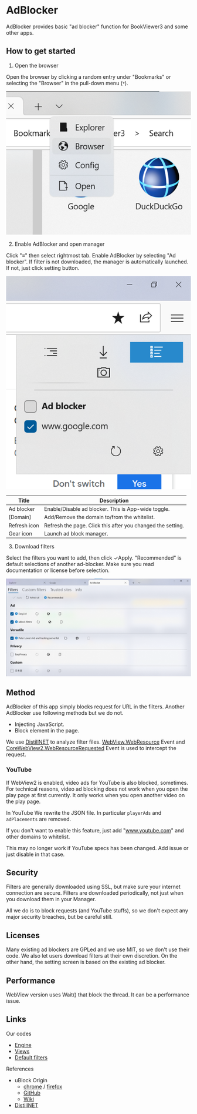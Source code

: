 # AdBlocker
AdBlocker provides basic "ad blocker" function for BookViewer3 and some other apps.

## How to get started
1. Open the browser

Open the browser by clicking a random entry under "Bookmarks" or selecting the "Browser" in the pull-down menu (˅).

![How to open the browser.](img/OpenBrowser.png "Pull-down menu is opened. Browser is in the entries.")

2. Enable AdBlocker and open manager

Click "≡" then select rightmost tab. Enable AdBlocker by selecting "Ad blocker". If filter is not downloaded, the manager is automatically launched. If not, just click setting button.

![Drawer](img/BrowserDrawer.png "Web browser with drawer opened. Extensions tab is selected.")

| Title | Description |
| -- | -- |
| Ad blocker | Enable/Disable ad blocker. This is App-wide toggle. |
| [Domain] | Add/Remove the domain to/from the whitelist. |
| Refresh icon | Refresh the page. Click this after you changed the setting. |
| Gear icon | Launch ad block manager. |

3. Download filters

Select the filters you want to add, then click ✓Apply.
"Recommended" is default selections of another ad-blocker.
Make sure you read documentation or license before selection.

![Manager](img/Manager.png "The manager of AdBlocker. Filters tab is selected.")

## Method
AdBlocker of this app simply blocks request for URL in the filters.
Another AdBlocker use following methods but we do not.

* Injecting JavaScript.
* Block element in the page.

We use [DistillNET](https://github.com/TechnikEmpire/DistillNET) to analyze filter files.
[WebView.WebResource](https://learn.microsoft.com/uwp/api/windows.ui.xaml.controls.webview.webresourcerequested) Event and [CoreWebView2.WebResourceRequested](https://learn.microsoft.com/dotnet/api/microsoft.web.webview2.core.corewebview2.webresourcerequested?view=webview2-dotnet-1.0.1418.22) Event is used to intercept the request.

### YouTube
If WebView2 is enabled, video ads for YouTube is also blocked, sometimes.
For technical reasons, video ad blocking does not work when you open the play page at first currently.
It only works when you open another video on the play page.

In YouTube We rewrite the JSON file. In particular `playerAds` and `adPlacements` are removed.

If you don't want to enable this feature, just add "www.youtube.com" and other domains to whitelist.

This may no longer work if YouTube specs has been changed. Add issue or just disable in that case.

## Security
Filters are generally downloaded using SSL, but make sure your internet connection are secure.
Filters are downloaded periodically, not just when you download them in your Manager.

All we do is to block requests (and YouTube stuffs), so we don't expect any major security breaches, but be careful still.

## Licenses
Many existing ad blockers are GPLed and we use MIT, so we don't use their code.
We also let users download filters at their own discretion.
On the other hand, the setting screen is based on the existing ad blocker.

## Performance
WebView version uses Wait() that block the thread. It can be a performance issue.

## Links
Our codes
* [Engine](https://github.com/kurema/BookViewerApp3/blob/master/BookViewerApp/Managers/ExtensionAdBlockerManager.cs)
* [Views](https://github.com/kurema/BookViewerApp3/tree/master/BookViewerApp/Views/BrowserAddOn)
* [Default filters](https://github.com/kurema/BookViewerApp3/blob/master/BookViewerApp/res/values/AdBlockList.xml)

References
* uBlock Origin
  * [chrome](https://chrome.google.com/webstore/detail/ublock-origin/cjpalhdlnbpafiamejdnhcphjbkeiagm) / [firefox](https://addons.mozilla.org/firefox/addon/ublock-origin/)
  * [GitHub](https://github.com/gorhill/uBlock)
  * [Wiki](https://github.com/gorhill/uBlock/wiki)
* [DistillNET](https://github.com/TechnikEmpire/DistillNET)
